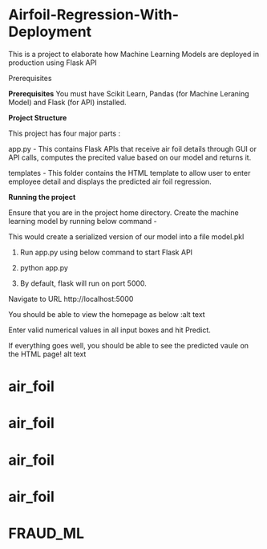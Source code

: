 # Airfoil-Regression-With-Deployment
This is a  project to elaborate how Machine Learning Models are deployed in production using Flask API

Prerequisites

**Prerequisites**
You must have Scikit Learn, Pandas (for Machine Leraning Model) and Flask (for API) installed.


**Project Structure**

This project has four major parts :


app.py - This contains Flask APIs that receive air foil details through GUI or API calls, computes the precited value based on our model and returns it.


templates - This folder contains the HTML template to allow user to enter employee detail and displays the predicted air foil regression.

**Running the project**

Ensure that you are in the project home directory. Create the machine learning model by running below command -



This would create a serialized version of our model into a file model.pkl



1. Run app.py using below command to start Flask API

2. python app.py

3. By default, flask will run on port 5000.



Navigate to URL http://localhost:5000

You should be able to view the homepage as below :alt text



Enter valid numerical values in all  input boxes and hit Predict.



If everything goes well, you should be able to see the predicted vaule on the HTML page! alt text


# air_foil
# air_foil
# air_foil
# air_foil
# FRAUD_ML
